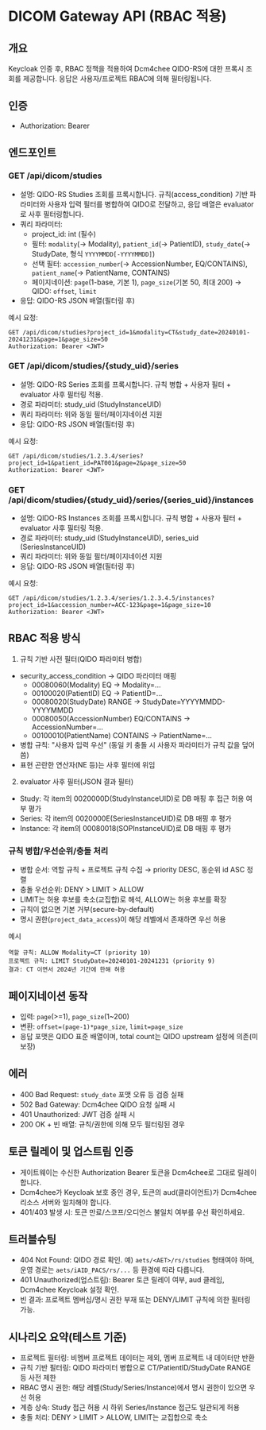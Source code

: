 # DICOM Gateway API (RBAC 적용)

## 개요
Keycloak 인증 후, RBAC 정책을 적용하여 Dcm4chee QIDO-RS에 대한 프록시 조회를 제공합니다. 응답은 사용자/프로젝트 RBAC에 의해 필터링됩니다.

## 인증
- Authorization: Bearer <JWT>

## 엔드포인트

### GET /api/dicom/studies
- 설명: QIDO-RS Studies 조회를 프록시합니다. 규칙(access_condition) 기반 파라미터와 사용자 입력 필터를 병합하여 QIDO로 전달하고, 응답 배열은 evaluator로 사후 필터링합니다.
- 쿼리 파라미터:
  - project_id: int (필수)
  - 필터: `modality`(→ Modality), `patient_id`(→ PatientID), `study_date`(→ StudyDate, 형식 `YYYYMMDD[-YYYYMMDD]`)
  - 선택 필터: `accession_number`(→ AccessionNumber, EQ/CONTAINS), `patient_name`(→ PatientName, CONTAINS)
  - 페이지네이션: `page`(1-base, 기본 1), `page_size`(기본 50, 최대 200) → QIDO: `offset`, `limit`
- 응답: QIDO-RS JSON 배열(필터링 후)

예시 요청:
```
GET /api/dicom/studies?project_id=1&modality=CT&study_date=20240101-20241231&page=1&page_size=50
Authorization: Bearer <JWT>
```

### GET /api/dicom/studies/{study_uid}/series
- 설명: QIDO-RS Series 조회를 프록시합니다. 규칙 병합 + 사용자 필터 + evaluator 사후 필터링 적용.
- 경로 파라미터: study_uid (StudyInstanceUID)
- 쿼리 파라미터: 위와 동일 필터/페이지네이션 지원
- 응답: QIDO-RS JSON 배열(필터링 후)

예시 요청:
```
GET /api/dicom/studies/1.2.3.4/series?project_id=1&patient_id=PAT001&page=2&page_size=50
Authorization: Bearer <JWT>
```

### GET /api/dicom/studies/{study_uid}/series/{series_uid}/instances
- 설명: QIDO-RS Instances 조회를 프록시합니다. 규칙 병합 + 사용자 필터 + evaluator 사후 필터링 적용.
- 경로 파라미터: study_uid (StudyInstanceUID), series_uid (SeriesInstanceUID)
- 쿼리 파라미터: 위와 동일 필터/페이지네이션 지원
- 응답: QIDO-RS JSON 배열(필터링 후)

예시 요청:
```
GET /api/dicom/studies/1.2.3.4/series/1.2.3.4.5/instances?project_id=1&accession_number=ACC-123&page=1&page_size=10
Authorization: Bearer <JWT>
```

## RBAC 적용 방식
1) 규칙 기반 사전 필터(QIDO 파라미터 병합)
- security_access_condition → QIDO 파라미터 매핑
  - 00080060(Modality) EQ → Modality=...
  - 00100020(PatientID) EQ → PatientID=...
  - 00080020(StudyDate) RANGE → StudyDate=YYYYMMDD-YYYYMMDD
  - 00080050(AccessionNumber) EQ/CONTAINS → AccessionNumber=...
  - 00100010(PatientName) CONTAINS → PatientName=...
- 병합 규칙: "사용자 입력 우선" (동일 키 충돌 시 사용자 파라미터가 규칙 값을 덮어씀)
- 표현 곤란한 연산자(NE 등)는 사후 필터에 위임

2) evaluator 사후 필터(JSON 결과 필터)
- Study: 각 item의 0020000D(StudyInstanceUID)로 DB 매핑 후 접근 허용 여부 평가
- Series: 각 item의 0020000E(SeriesInstanceUID)로 DB 매핑 후 평가
- Instance: 각 item의 00080018(SOPInstanceUID)로 DB 매핑 후 평가

### 규칙 병합/우선순위/충돌 처리
- 병합 순서: 역할 규칙 + 프로젝트 규칙 수집 → priority DESC, 동순위 id ASC 정렬
- 충돌 우선순위: DENY > LIMIT > ALLOW
- LIMIT는 허용 후보를 축소(교집합)로 해석, ALLOW는 허용 후보를 확장
- 규칙이 없으면 기본 거부(secure-by-default)
- 명시 권한(`project_data_access`)이 해당 레벨에서 존재하면 우선 허용

예시
```
역할 규칙: ALLOW Modality=CT (priority 10)
프로젝트 규칙: LIMIT StudyDate=20240101-20241231 (priority 9)
결과: CT 이면서 2024년 기간에 한해 허용
```

## 페이지네이션 동작
- 입력: `page`(>=1), `page_size`(1~200)
- 변환: `offset=(page-1)*page_size`, `limit=page_size`
- 응답 포맷은 QIDO 표준 배열이며, total count는 QIDO upstream 설정에 의존(미보장)

## 에러
- 400 Bad Request: `study_date` 포맷 오류 등 검증 실패
- 502 Bad Gateway: Dcm4chee QIDO 요청 실패 시
- 401 Unauthorized: JWT 검증 실패 시
- 200 OK + 빈 배열: 규칙/권한에 의해 모두 필터링된 경우

## 토큰 릴레이 및 업스트림 인증
- 게이트웨이는 수신한 Authorization Bearer 토큰을 Dcm4chee로 그대로 릴레이합니다.
- Dcm4chee가 Keycloak 보호 중인 경우, 토큰의 aud(클라이언트)가 Dcm4chee 리소스 서버와 일치해야 합니다.
- 401/403 발생 시: 토큰 만료/스코프/오디언스 불일치 여부를 우선 확인하세요.

## 트러블슈팅
- 404 Not Found: QIDO 경로 확인. 예) `aets/<AET>/rs/studies` 형태여야 하며, 운영 경로는 `aets/iAID_PACS/rs/...` 등 환경에 따라 다릅니다.
- 401 Unauthorized(업스트림): Bearer 토큰 릴레이 여부, aud 클레임, Dcm4chee Keycloak 설정 확인.
- 빈 결과: 프로젝트 멤버십/명시 권한 부재 또는 DENY/LIMIT 규칙에 의한 필터링 가능.

## 시나리오 요약(테스트 기준)
- 프로젝트 필터링: 비멤버 프로젝트 데이터는 제외, 멤버 프로젝트 내 데이터만 반환
- 규칙 기반 필터링: QIDO 파라미터 병합으로 CT/PatientID/StudyDate RANGE 등 사전 제한
- RBAC 명시 권한: 해당 레벨(Study/Series/Instance)에서 명시 권한이 있으면 우선 허용
- 계층 상속: Study 접근 허용 시 하위 Series/Instance 접근도 일관되게 허용
- 충돌 처리: DENY > LIMIT > ALLOW, LIMIT는 교집합으로 축소
